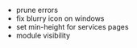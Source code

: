 - prune errors
- fix blurry icon on windows
- set min-height for services pages
- module visibility
